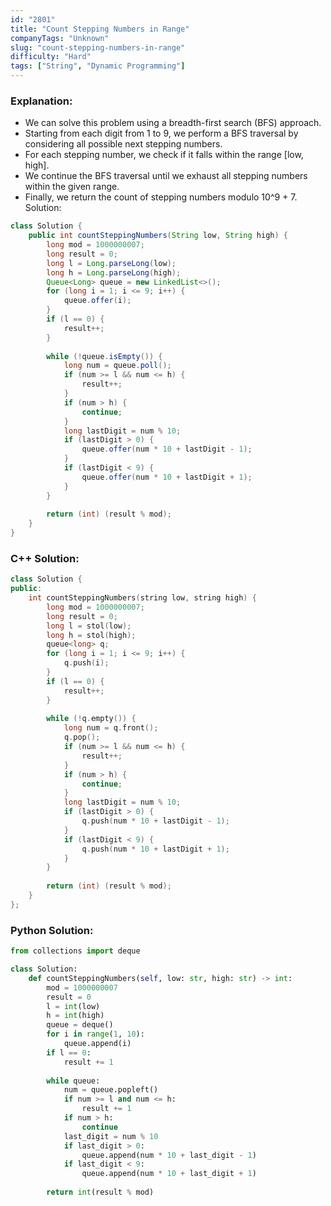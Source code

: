 ```yaml
---
id: "2801"
title: "Count Stepping Numbers in Range"
companyTags: "Unknown"
slug: "count-stepping-numbers-in-range"
difficulty: "Hard"
tags: ["String", "Dynamic Programming"]
---
```


### Explanation:
- We can solve this problem using a breadth-first search (BFS) approach.
- Starting from each digit from 1 to 9, we perform a BFS traversal by considering all possible next stepping numbers.
- For each stepping number, we check if it falls within the range [low, high].
- We continue the BFS traversal until we exhaust all stepping numbers within the given range.
- Finally, we return the count of stepping numbers modulo 10^9 + 7.
 Solution:
```java
class Solution {
    public int countSteppingNumbers(String low, String high) {
        long mod = 1000000007;
        long result = 0;
        long l = Long.parseLong(low);
        long h = Long.parseLong(high);
        Queue<Long> queue = new LinkedList<>();
        for (long i = 1; i <= 9; i++) {
            queue.offer(i);
        }
        if (l == 0) {
            result++;
        }
        
        while (!queue.isEmpty()) {
            long num = queue.poll();
            if (num >= l && num <= h) {
                result++;
            }
            if (num > h) {
                continue;
            }
            long lastDigit = num % 10;
            if (lastDigit > 0) {
                queue.offer(num * 10 + lastDigit - 1);
            }
            if (lastDigit < 9) {
                queue.offer(num * 10 + lastDigit + 1);
            }
        }
        
        return (int) (result % mod);
    }
}
```

### C++ Solution:
```cpp
class Solution {
public:
    int countSteppingNumbers(string low, string high) {
        long mod = 1000000007;
        long result = 0;
        long l = stol(low);
        long h = stol(high);
        queue<long> q;
        for (long i = 1; i <= 9; i++) {
            q.push(i);
        }
        if (l == 0) {
            result++;
        }
        
        while (!q.empty()) {
            long num = q.front();
            q.pop();
            if (num >= l && num <= h) {
                result++;
            }
            if (num > h) {
                continue;
            }
            long lastDigit = num % 10;
            if (lastDigit > 0) {
                q.push(num * 10 + lastDigit - 1);
            }
            if (lastDigit < 9) {
                q.push(num * 10 + lastDigit + 1);
            }
        }
        
        return (int) (result % mod);
    }
};
```

### Python Solution:
```python
from collections import deque

class Solution:
    def countSteppingNumbers(self, low: str, high: str) -> int:
        mod = 1000000007
        result = 0
        l = int(low)
        h = int(high)
        queue = deque()
        for i in range(1, 10):
            queue.append(i)
        if l == 0:
            result += 1
        
        while queue:
            num = queue.popleft()
            if num >= l and num <= h:
                result += 1
            if num > h:
                continue
            last_digit = num % 10
            if last_digit > 0:
                queue.append(num * 10 + last_digit - 1)
            if last_digit < 9:
                queue.append(num * 10 + last_digit + 1)
        
        return int(result % mod)
```